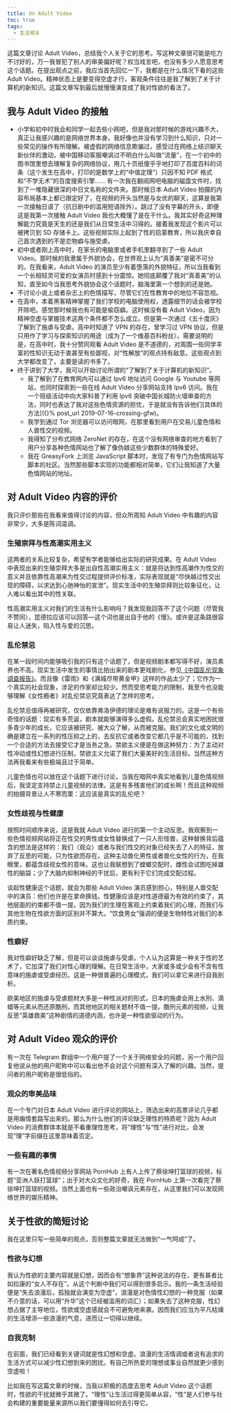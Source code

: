 ```yaml
---
title: On Adult Video
toc: true
tags:
  - 生活相关
---
```


这篇文章讨论 Adult Video，总结我个人关于它的思考。写这种文章很可能是吃力不讨好的，万一我冒犯了别人的审美偏好呢？权当戏言吧，也没有多少人愿意思考这个话题。在提出观点之前，我应当首先回忆一下，我都是在什么情况下看的这些 Adult Video。精神状态上是要变得空虚才行，客观条件往往是我了解到了关于计算机的新知识。这篇文章写到最后就慢慢演变成了我对性欲的看法了。

## 我与 Adult Video 的接触

- 小学和初中时我会和同学一起去些小网吧，但是我对那时候的游戏兴趣不大，真正让我感兴趣的是网络世界本身。我好像也并没有学习到什么知识，只对一些常见的操作有所理解。被虚假的网络信息欺骗过，感受过在网络上结识聊天新伙伴的激动，被中国移动客服嘲讽过不明白什么叫做“流量”，在一个初中的图书馆里想去理解复杂的网络协议，用几十页纸傻乎乎地打印了百度百科的词条（这个发生在高中，打印的是数学上的“中值定理”）只因不知 PDF 格式和“不学无术”的百度搜索引擎……
  有一次我在翻阅网吧电脑的磁盘文件时，找到了一堆隐藏很深的中日文名称的文件夹。那时候日本 Adult Video 拍摄的内容布局基本上都已限定好了，在视频的开头当然是与女优的聊天，这算是我第一次接触日语了（抗日剧中的滥用短语除外）。跳过了没有字幕的开头，即便这是我第一次接触 Adult Video 我也大概懂了是在干什么。我其实好奇这种理解能力究竟是天生的还是我们从日常生活中习得的。接着我发现这个影片可以被拷贝到 SD 存储卡上。这些视频实际上起到了性的启蒙教育，所以我庆幸自己首次遇到的不是恋物癖与施受虐。
- 初中或者刚上高中时，在家长的电脑里或者手机里翻寻到了一些 Adult Video。那时候的我隶属于外貌协会，在世界观上认为“真善美”是密不可分的。在我看来，Adult Video 的演员至少有着堕落的外貌特征，所以当我看到一个长相轻灵可爱的女演员时感到十分震惊。她彻底颠覆了我对“真善美”的认知，直至如今当我思考外貌协会这个话题时，脑海里第一个想到的还是她。
- 不讨论小说上或者杂志上的色情描写，尽管它们在性教育中的地位不容忽视。
- 在高中，本着黑客精神掌握了我们学校的电脑使用权，透露细节的话会被学校开除吧。感觉那时候我也有可能是偷窃癖。这时候没有看 Adult Video，因为精神空虚与掌握技术这两个条件都不怎么成立。但是第一次通过《五十度灰》了解到了施虐与受虐。高中时知道了 VPN 的存在，曾学习过 VPN 协议，但是只用作了学习与探索知识的用途（成为了一个维基百科粉丝）。需要说明的是，在高中时，我十分赞同观看 Adult Video 是不道德的，对周围一些同学丰富的性知识无动于衷甚至有些鄙视，对“性解放”的观点持有敌意。这些观点到大学都改变了，主要是读的书多了。
- 终于讲到了大学，我可以开始讨论所谓的“了解到了关于计算机的新知识”。
  - 我了解到了在教育网内可以通过 Ipv6 地址访问 Google 与 Youtube 等网站，也同时探索到一些在线 Adult Video 分享网站支持 Ipv6 访问。我在一个班级活动中向大家科普了利用 Ipv6 突破中国长城防火墙审查的方法，同时也表达了我对这些色情资源的担忧，于是就没有告诉他们[具体的方法]({}% post_url 2019-07-16-crossing-gfw)。
  - 我学到通过 Tor 浏览器可以访问暗网，在那里看到用户在交易儿童色情和人兽性交的视频。
  - 我得知了分布式网络 ZeroNet 的存在，在这个没有网络审查的地方看到了用户分享各种色情网站也了解了像伪娘这些少数群体的特殊爱好。
  - 我在 GreasyFork 上浏览 JavaScript 脚本时，发现了有专门为色情网站写脚本的社区。当然那些脚本实现的功能都相对简单，它们让我知道了大量色情网站的地址。

## 对 Adult Video 内容的评价

我只评价那些在我看来值得讨论的内容，但众所周知 Adult Video 中有趣的内容非常少，大多是陈词滥调。

### 生殖崇拜与性高潮实用主义

这两者的关系比较复杂，希望有学者能够给出实际的研究成果。在 Adult Video 中表现出来的生殖崇拜大多是出自性高潮实用主义：就是将达到性高潮作为性交的意义并且依靠性高潮来为性交过程提供评价标准，实际表现就是“尽快越过性交出现的障碍，以求达到心驰神怡的宣泄”。现实生活中的生殖崇拜则比较象征化，让人难以看出其中的性关联。

性高潮实用主义对我们的生活有什么影响吗？我发现我回答不了这个问题（尽管我不赞同），昆德拉应该可以回答—这个词也是出自于他的《慢》。或许是这条路很容易让人迷失，陷入性与爱的沉思。

### 乱伦禁忌

在某一段时间内能够吸引我的只有这个话题了，但是视频剧本都写得不好，演员素养也不高。现实生活中发生的事情比拍出来的剧本更戏剧化，参见[《中国乱伦现象调查报告》](https://www.xing.com/communities/posts/ling-ren-chi-liang-de-zhong-guo-luan-lun-xian-xiang-diao-cha-bao-gao-chu-lu-1003057089)。而且像《雷雨》和《满城尽带黄金甲》这样的作品太少了；它作为一个真实的社会现象，涉足的作家却比较少。然而受思考能力的限制，我至今也没能够理解《女性瘾者》对乱伦禁忌究竟表达了怎样的思考。

乱伦禁忌值得再被研究，仅仅依靠弗洛伊德的理论是难有说服力的。这是一个有些奇怪的话题：现实有多荒诞，剧本就能够演得多么虚假。乱伦禁忌会真实地困扰很多青少年的成长，它应该被研究、被大众了解，从而被克服。我们的文化或文明的确是建立在一系列的性压抑之上的，去反抗它或者改变它都几乎是不可能的，找到一个合适的方法去接受它才是当务之急。禁欲主义便是在做这种努力：为了主动对性冲动或性幻想进行压制，禁欲主义允诺了我们大量美好的生活目标。当然这种方法再我看来有些极端且过于简单。

儿童色情也可以放在这个话题下进行讨论，当我在暗网中真实地看到儿童色情视频后，我坚定支持禁止儿童视频的法律。这是有多残害他们的成长啊！而且这种视频的拍摄背景让人不寒而栗：这应该是真实的乱伦吧？

### 女性歧视与性健康

按照时间顺序来说，这是我就 Adult Video 进行的第一个主动反思。我观察到一些色情视频网站将正在性交的男性或女性替换成了一只人形怪兽，这种替换背后蕴含的想法是这样的：我们（观众）或者与我们性交的对象已经失去了人的特征，放弃了反思的可能，只为性欲而存在。这种主动兽化男性或者兽化女性的行为，在我眼里，都蕴含歧视女性的意味。这也让我联想到了螳螂交配时，雌性会试图吃掉雄性的脑袋；少了大脑内抑制神经的干扰后，更有利于它们完成交配过程。

谈起性健康这个话题，就会为那些 Adult Video 演员感到担心，特别是人兽交配中的演员：他们也许是在拿命换钱。性健康应该是对性道德最为有效的约束了，其他层面的约束都不值一提。因为我们的生理在客观上约束着我们的心理，而我们与其他生物在性欲方面的区别并不算大。“饮食男女”强调的便是生物特性对我们的本质约束。

### 性癖好

我对性癖好缺乏了解，但是可以谈谈施虐与受虐。个人认为这算是一种关于性的艺术了，它加深了我们对性心理的理解。在日常生活中，大家或多或少会有不含有性意味的施虐或受虐经历。这是一种很普遍的心理模式，我们可以拿它来进行自我剖析。

欧美地区的施虐与受虐题材大多是一种性派对的形式，日本的施虐会用上水刑、滴蜡等元素从而还原酷刑，而其他地区的相关题材不值一提。酷刑元素的视频，让我反思“英雄救美”这种剧情的道德内涵，也许是一种性欲驱动的行为。

## 对 Adult Video 观众的评价

有一次在 Telegram 群组中一个用户提了一个关于网络安全的问题，另一个用户回复他说从他的用户昵称中可以看出他不会对这个问题有深入了解的兴趣。当然，提问者的用户昵称是很低俗的。

### 观众的审美品味

在一个专门对日本 Adult Video 进行评论的网站上，筛选出来的高票评论几乎都是用煽情套路写出来的。那么为什么他们的评论缺乏理性的特质呢？因为 Adult Video 的消费群体本就是不看重理性思考，将“理性”与“性”进行对比，会发现“理”字前缀在这里意味着否定。

### 一些有趣的事情

有一次在著名色情视频分享网站 PornHub 上有人上传了蔡徐坤打篮球的视频，标题“亚洲人妖打篮球”；出于对大众文化的好奇，我在 PornHub 上第一次看完了蔡徐坤打篮球的视频。当然上面也有一些政治嘲讽元素存在，从这里我们可以发现网络世界的娱乐精神。

## 关于性欲的简短讨论

我在这里只写一些简单的观点，否则整篇文章就无法做到“一气呵成”了。

### 性欲与幻想

我认为性欲的主要内容就是幻想，因而会有“想象界”这种说法的存在，更有甚者比如拉康的“女人不存在”。从这个判断中我们可以得到很多启示。我的一条生活经验便是“失去浪漫后，孤独就会演变为空虚”，浪漫是对色情性幻想的一种克服（如果不介意的话，可以用“升华”这个已经被滥用的词汇）；如果失去了这种克服，性幻想占据了主导地位，性欲或空虚感就会不可避免地来袭。因而我们应当为平凡枯燥的生活增添一些浪漫的气息，进而让一切得以继续。

### 自我克制

在前面，我们已经看到关键词就是性幻想和空虚。浪漫的生活情调或者说有追求的生活方式可以减少性幻想到来的困扰。有自己所热爱的理想或事业自然就更少感到空虚啦！

比如我在写这篇文章的时候，当我以积极的态度去思考 Adult Video 这个话题时，性欲的干扰就微乎其微了。“理性”让生活过得更简单从容，“性”是人们参与社会构建的重要能量来源所以我们要懂得如何去引导它。
